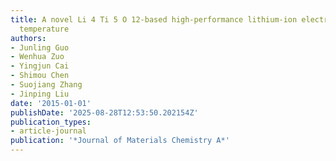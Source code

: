 ```yaml
---
title: A novel Li 4 Ti 5 O 12-based high-performance lithium-ion electrode at elevated
  temperature
authors:
- Junling Guo
- Wenhua Zuo
- Yingjun Cai
- Shimou Chen
- Suojiang Zhang
- Jinping Liu
date: '2015-01-01'
publishDate: '2025-08-28T12:53:50.202154Z'
publication_types:
- article-journal
publication: '*Journal of Materials Chemistry A*'
---
```

